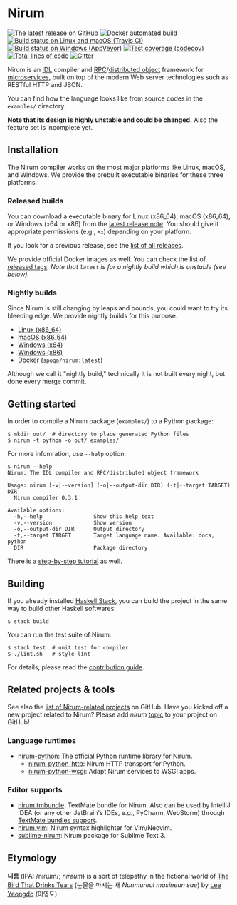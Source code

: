 Nirum
=====

[![The latest release on GitHub][release-svg]][releases]
[![Docker automated build][docker-svg]][docker]
[![Build status on Linux and macOS (Travis CI)][ci-svg]][ci]
[![Build status on Windows (AppVeyor)][ciw-svg]][ciw]
[![Test coverage (codecov)][cov-svg]][cov]
[![Total lines of code][loc]][repo]
[![Gitter][chat-svg]][chat]

[release-svg]: https://img.shields.io/github/release/spoqa/nirum/all.svg
[releases]: https://github.com/spoqa/nirum/releases
[docker]: https://hub.docker.com/r/spoqa/nirum/
[docker-svg]: https://img.shields.io/docker/automated/spoqa/nirum.svg
[ci-svg]: https://travis-ci.org/spoqa/nirum.svg?branch=master
[ci]: https://travis-ci.org/spoqa/nirum
[ciw-svg]: https://ci.appveyor.com/api/projects/status/jf9bsrnalcb1xrp0?svg=true
[ciw]: https://ci.appveyor.com/project/dahlia/nirum-k5n5y
[cov-svg]: https://codecov.io/gh/spoqa/nirum/branch/master/graph/badge.svg
[cov]: https://codecov.io/gh/spoqa/nirum
[loc]: https://tokei.rs/b1/github/spoqa/nirum
[repo]: https://github.com/spoqa/nirum
[chat-svg]: https://badges.gitter.im/spoqa/nirum.svg
[chat]: https://gitter.im/spoqa/nirum?utm_source=badge&utm_medium=badge&utm_campaign=pr-badge

Nirum is an [IDL] compiler and [RPC]/[distributed object] framework
for [microservices], built on top of the modern Web server technologies
such as RESTful HTTP and JSON.

You can find how the language looks like from source codes in the `examples/`
directory.

**Note that its design is highly unstable and could be changed.**
Also the feature set is incomplete yet.

[IDL]: https://en.wikipedia.org/wiki/Interface_description_language
[RPC]: https://en.wikipedia.org/wiki/Remote_procedure_call
[distributed object]: https://en.wikipedia.org/wiki/Distributed_object
[microservices]: https://en.wikipedia.org/wiki/Microservices


Installation
------------

The Nirum compiler works on the most major platforms like Linux, macOS, and
Windows.  We provide the prebuilt executable binaries for these three platforms.


### Released builds

You can download a executable binary for Linux (x86_64), macOS (x86_64), or
Windows (x64 or x86) from the [latest release note][latest-release].
You should give it appropriate permissions (e.g., `+x`) depending on your
platform.

If you look for a previous release, see the [list of all releases][releases].

We provide official Docker images as well.  You can check the list of
[released tags][docker-tags]. *Note that `latest` is for a nightly build which
is unstable (see below).*

[latest-release]: https://github.com/spoqa/nirum/releases/latest
[docker-tags]: https://hub.docker.com/r/spoqa/nirum/tags/


### Nightly builds

Since Nirum is still changing by leaps and bounds, you could want to try
its bleeding edge.  We provide nightly builds for this purpose.

- [Linux (x86_64)](https://nightly-builds.nirum.org/travis-builds/nirum-linux-x86_64)
- [macOS (x86_64)](https://nightly-builds.nirum.org/travis-builds/nirum-darwin-x86_64)
- [Windows (x64)](https://ci.appveyor.com/api/projects/dahlia/nirum-k5n5y/artifacts/nirum-win-x64.exe?job=Platform%3A%20x64&branch=master)
- [Windows (x86)](https://ci.appveyor.com/api/projects/dahlia/nirum-k5n5y/artifacts/nirum-win-x86.exe?job=Platform%3A%20x86&branch=master)
- [Docker (`spoqa/nirum:latest`)][docker]

Although we call it "nightly build," technically it is not built every night,
but done every merge commit.


Getting started
---------------

In order to compile a Nirum package (`examples/`) to a Python package:

    $ mkdir out/  # directory to place generated Python files
    $ nirum -t python -o out/ examples/

For more infomration, use `--help` option:

    $ nirum --help
    Nirum: The IDL compiler and RPC/distributed object framework

    Usage: nirum [-v|--version] (-o|--output-dir DIR) (-t|--target TARGET) DIR
      Nirum compiler 0.3.1

    Available options:
      -h,--help                Show this help text
      -v,--version             Show version
      -o,--output-dir DIR      Output directory
      -t,--target TARGET       Target language name. Available: docs, python
      DIR                      Package directory

There is a [step-by-step tutorial](./docs/tutorial.md) as well.


Building
--------

If you already installed [Haskell Stack], you can build the project
in the same way to build other Haskell softwares:

    $ stack build

You can run the test suite of Nirum:

    $ stack test  # unit test for compiler
    $ ./lint.sh   # style lint

For details, please read the [contribution guide](./CONTRIBUTING.md).

[Haskell Stack]: https://www.haskellstack.org/


Related projects & tools
------------------------

See also the [list of Nirum-related projects][related-projects] on GitHub.
Have you kicked off a new project related to Nirum?  Please add *nirum*
[topic][github-topic] to your project on GitHub!

### Language runtimes

 -   [nirum-python](https://github.com/spoqa/nirum-python): The official Python
     runtime library for Nirum.
     -   [nirum-python-http](https://github.com/spoqa/nirum-python-http):
         Nirum HTTP transport for Python.
     -   [nirum-python-wsgi](https://github.com/spoqa/nirum-python-wsgi):
         Adapt Nirum services to WSGI apps.

### Editor supports

 -   [nirum.tmbundle](https://github.com/spoqa/nirum.tmbundle): TextMate bundle
     for Nirum.  Also can be used by IntelliJ IDEA (or any other JetBrain's
     IDEs, e.g., PyCharm, WebStorm) through [TextMate bundles support].
 -   [nirum.vim](https://github.com/spoqa/nirum.vim): Nirum syntax highlighter for
     Vim/Neovim.
 -   [sublime-nirum](https://github.com/spoqa/sublime-nirum): Nirum package for
     Sublime Text 3.

[related-projects]: https://github.com/search?q=topic:nirum+fork:false
[github-topic]: https://github.com/blog/2309-introducing-topics
[TextMate bundles support]: https://github.com/spoqa/nirum.tmbundle#installation-intellij-idea-pycharm-etc


Etymology
---------

**니름** (IPA: /niɾɯm/; *nireum*) is a sort of telepathy in the fictional world
of [The Bird That Drinks Tears] (눈물을 마시는 새 *Nunmureul masineun sae*)
by [Lee Yeongdo] (이영도).

[The Bird That Drinks Tears]: https://en.wikipedia.org/wiki/The_Bird_That_Drinks_Tears
[Lee Yeongdo]: https://en.wikipedia.org/wiki/Lee_Yeongdo
